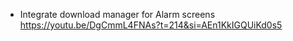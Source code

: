 - Integrate download manager for Alarm screens https://youtu.be/DgCmmL4FNAs?t=214&si=AEn1KkIGQUiKd0s5